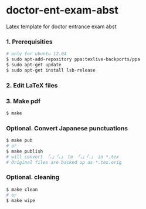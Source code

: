 # doctor-ent-exam-abst

Latex template for doctor entrance exam abst

### 1. Prerequisities

```bash
# only for ubuntu 12.04
$ sudo apt-add-repository ppa:texlive-backports/ppa
$ sudo apt-get update
$ sudo apt-get install lsb-release
```

### 2. Edit LaTeX files

### 3. Make pdf

```bash
$ make
```

### Optional. Convert Japanese punctuations

```bash
$ make pub
# or
$ make publish
# will convert 「、」「。」 to 「，」「．」 in *.tex
# Original files are backed up as *.tex.orig
```

### Optional. cleaning

```bash
$ make clean
# or
$ make wipe
```
